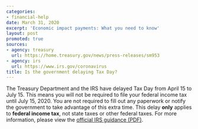 ```yaml
---
categories:
- financial-help
date: March 31, 2020
excerpt: 'Economic impact payments: What you need to know'
layout: post
promoted: true
sources:
- agency: treasury
  url: https://home.treasury.gov/news/press-releases/sm953
- agency: irs
  url: https://www.irs.gov/coronavirus
title: Is the government delaying Tax Day?
---
```


The Treasury Department and the IRS have delayed Tax Day from April 15 to July 15. This means you will not be required to file your federal income tax until July 15, 2020. You are not required to fill out any paperwork or notify the government to take advantage of this extra time. This delay **only** applies to **federal income tax**, not state taxes or other federal taxes. For more information, please view the [official IRS guidance (PDF)](https://www.irs.gov/pub/irs-drop/n-20-18.pdf).

